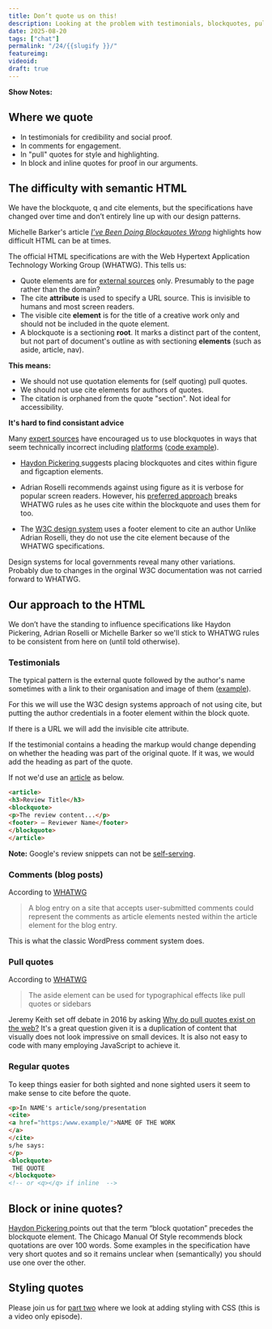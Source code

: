 ```yaml
---
title: Don’t quote us on this! 
description: Looking at the problem with testimonials, blockquotes, pull quotes and the cite element.
date: 2025-08-20
tags: ["chat"]
permalink: "/24/{{slugify }}/"
featureimg: 
videoid:
draft: true
---
```


**Show Notes:**

## Where we quote

- In testimonials for credibility and social proof.
- In comments for engagement.
- In "pull" quotes for style and highlighting.
- In block and inline quotes for proof in our arguments.

## The difficulty with semantic HTML

We have the blockquote, q and cite elements, but the specifications have changed over time and don’t entirely line up with our design patterns.


Michelle Barker's article <cite><a href="https://css-irl.info/ive-been-doing-blockquotes-wrong/">I’ve Been Doing Blockquotes Wrong</a></cite> highlights how difficult HTML can be at times. 

The official HTML specifications are with the Web Hypertext Application Technology Working Group (WHATWG). This tells us:

- Quote elements are for <a href="https://html.spec.whatwg.org/multipage/grouping-content.html#the-blockquote-element">external sources</a> only. Presumably to the page rather than the domain?
- The cite **attribute** is used to specify a URL source. This is invisible to humans and most screen readers.
- The visible cite **element** is for the title of a creative work only and should not be included in the quote element.
- A blockquote is a sectioning **root**. It marks a distinct part of the content, but not part of document's outline as with sectioning **elements** (such as aside, article, nav).

**This means:**
- We should not use quotation elements for (self quoting) pull quotes.
- We should not use cite elements for authors of quotes.
- The citation is orphaned from the quote "section". Not ideal for accessibility.

**It's hard to find consistant advice**

Many [expert sources](https://html5doctor.com/cite-and-blockquote-reloaded/) have encouraged us to use blockquotes in ways that seem technically incorrect including [platforms](https://wordpress.com/support/wordpress-editor/blocks/quote-block/#insert-your-quote) ([code example](https://theadminbar.com/accessibility-weekly/coding-blockquotes/)).

-  [Haydon Pickering ](https://heydonworks.com/article/the-blockquote-element/) suggests placing blockquotes and cites within figure and figcaption elements.
- Adrian Roselli recommends against using figure as it is verbose for popular screen readers. However, his [preferred approach](https://adrianroselli.com/2023/07/blockquotes-in-screen-readers.html#Example07) breaks WHATWG rules as he uses cite within the blockquote and uses them for too.

 - The [W3C design system](https://design-system.w3.org/components/quote.html) uses a footer element to cite an author Unlike Adrian Roselli, they do not use the cite element because of the WHATWG specifications.

Design systems for local governments reveal many other variations. Probably due to changes in the orginal W3C documentation was not carried forward to WHATWG.

 ## Our approach to the HTML

We don’t have the standing to influence specifications like Haydon Pickering, Adrian Roselli or Michelle Barker so we'll stick to  WHATWG rules to be consistent from here on (until told otherwise).

###  Testimonials 

The typical pattern is the external quote followed by the author's name sometimes with a link to their organisation and image of them ([example](https://band.here24.co/)).

For this we will use the W3C design systems approach of not using cite, but putting the author credentials in a footer element within the block quote.

If there is a URL we will add the invisible cite attribute.

 If the testimonial contains a heading the markup would change depending on whether the heading was part of the original quote. If it was, we would add the heading as part of the quote. 

 If not we'd use an [article](https://html.spec.whatwg.org/multipage/sections.html#the-article-element) as below.

```html
<article>
<h3>Review Title</h3>
<blockquote>
<p>The review content...</p>
<footer> — Reviewer Name</footer>
</blockquote>
</article> 
 ```
<div class="side-note">

<p> <strong>Note:</strong> Google's review snippets can not be <a href="https://developers.google.com/search/docs/appearance/structured-data/review-snippet#self-serving">self-serving</a>.
</p>

</div>

 ###  Comments (blog posts)

 According to [WHATWG](https://html.spec.whatwg.org/multipage/sections.html#the-article-element)

 <blockquote>
 A blog entry on a site that accepts user-submitted comments could represent the comments as article elements nested within the article element for the blog entry.
 </blockquote>

 This is what the classic WordPress comment system does.

  ###  Pull quotes

   According to [WHATWG](https://html.spec.whatwg.org/multipage/sections.html#the-aside-element)

   <blockquote>
   The aside element can be used for typographical effects like pull quotes or sidebars
   </blockquote>

   Jeremy Keith set off debate in 2016 by asking [Why do pull quotes exist on the web?](https://adactio.com/journal/11102) It's a great question given it is a duplication of content that visually does not look impressive on small devices. It is also not easy to code with many employing JavaScript to achieve it.

  ###  Regular quotes

  To keep things easier for both sighted and none sighted users it seem to make sense to cite before the quote.

  ```html
  <p>In NAME's article/song/presentation
  <cite>
  <a href="https:/www.example/">NAME OF THE WORK
  </a>
  </cite> 
  s/he says:
  </p>
  <blockquote>
   THE QUOTE
  </blockquote>
  <!-- or <q></q> if inline  -->
  ```
 
## Block or inine quotes?

[Haydon Pickering ](https://heydonworks.com/article/the-blockquote-element/) points out that the term “block quotation” precedes the blockquote element. The Chicago Manual Of Style recommends block quotations are over 100 words. Some examples in the specification have very short quotes and so it remains unclear when (semantically) you should use one over the other.


## Styling quotes

Please join us for [part two](/learn/15/) where we look at adding styling with CSS (this is a video only episode). 


